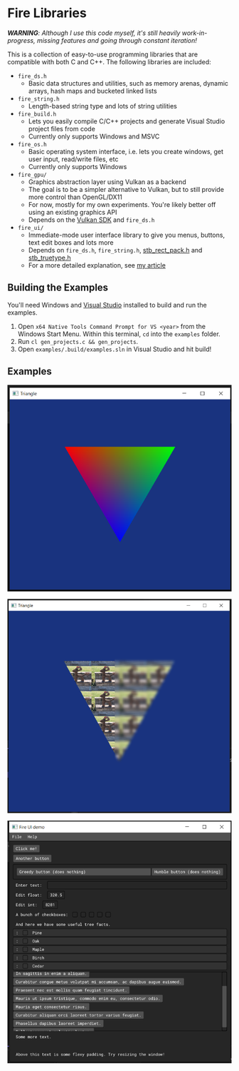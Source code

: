 # Fire Libraries

***WARNING**: Although I use this code myself, it's still heavily work-in-progress, missing features and going through constant iteration!*

This is a collection of easy-to-use programming libraries that are compatible with both C and C++. The following libraries are included:

* `fire_ds.h`
  * Basic data structures and utilities, such as memory arenas, dynamic arrays, hash maps and bucketed linked lists
* `fire_string.h`
  * Length-based string type and lots of string utilities
* `fire_build.h`
  * Lets you easily compile C/C++ projects and generate Visual Studio project files from code
  * Currently only supports Windows and MSVC
* `fire_os.h`
  * Basic operating system interface, i.e. lets you create windows, get user input, read/write files, etc
  * Currently only supports Windows
* `fire_gpu/`
  * Graphics abstraction layer using Vulkan as a backend
  * The goal is to be a simpler alternative to Vulkan, but to still provide more control than OpenGL/DX11
  * For now, mostly for my own experiments. You're likely better off using an existing graphics API
  * Depends on the [Vulkan SDK](https://vulkan.lunarg.com/) and `fire_ds.h`
* `fire_ui/`
  * Immediate-mode user interface library to give you menus, buttons, text edit boxes and lots more
  * Depends on `fire_ds.h`, `fire_string.h`, [stb_rect_pack.h](https://github.com/nothings/stb/blob/master/stb_rect_pack.h) and [stb_truetype.h](https://github.com/nothings/stb/blob/master/stb_truetype.h)
  * For a more detailed explanation, see [my article](https://eeromutka.github.io/projects/immediate_mode_ui/)

## Building the Examples

You'll need Windows and [Visual Studio](https://visualstudio.microsoft.com/) installed to build and run the examples.

1. Open `x64 Native Tools Command Prompt for VS <year>` from the Windows Start Menu. Within this terminal, `cd` into the `examples` folder.
2. Run `cl gen_projects.c && gen_projects`.
3. Open `examples/.build/examples.sln` in Visual Studio and hit build!

## Examples

![ui_demo](/screenshots/triangle.png)

![ui_demo](/screenshots/blurred_triangle.png)

![ui_demo](/screenshots/ui_demo.png)
